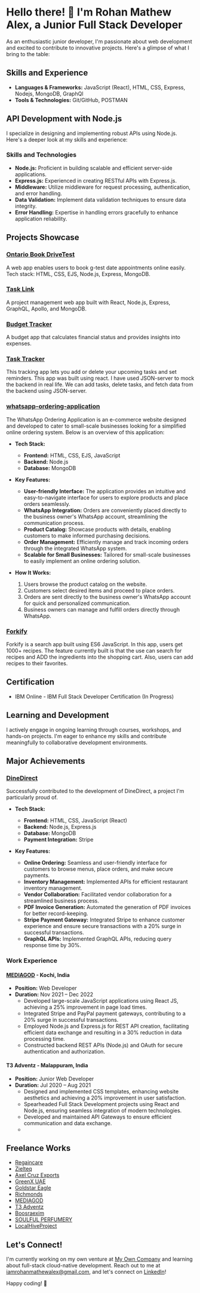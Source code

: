 # Hello there! 👋 I'm Rohan Mathew Alex, a Junior Full Stack Developer

As an enthusiastic junior developer, I'm passionate about web development and excited to contribute to innovative projects. Here's a glimpse of what I bring to the table:

## Skills and Experience
- **Languages & Frameworks:** JavaScript (React), HTML, CSS, Express, Nodejs, MongoDB, GraphQl
- **Tools & Technologies:** Git/GitHub, POSTMAN

## API Development with Node.js
I specialize in designing and implementing robust APIs using Node.js. Here's a deeper look at my skills and experience:

### Skills and Technologies
- **Node.js:** Proficient in building scalable and efficient server-side applications.
- **Express.js:** Experienced in creating RESTful APIs with Express.js.
- **Middleware:** Utilize middleware for request processing, authentication, and error handling.
- **Data Validation:** Implement data validation techniques to ensure data integrity.
- **Error Handling:** Expertise in handling errors gracefully to enhance application reliability.

## Projects Showcase
### [Ontario Book DriveTest](https://github.com/rohanmathewalex/ontario-book-driveTest)
A web app enables users to book g-test date appointments online easily. Tech stack: HTML, CSS, EJS, Node.js, Express, MongoDB.

### [Task Link](https://github.com/rohanmathewalex/TaskLink)
A project management web app built with React, Node.js, Express, GraphQL, Apollo, and MongoDB.

### [Budget Tracker](https://frosty-mcnulty-8444f5.netlify.app/)
A budget app that calculates financial status and provides insights into expenses.

### [Task Tracker](https://github.com/rohanmathewalex/task-tracker/tree/main/react-task-tracker)
This tracking app lets you add or delete your upcoming tasks and set reminders. This app was built using react. I have used JSON-server to mock the backend in real life. We can add tasks, delete tasks, and fetch data from the backend using JSON-server.

### [whatsapp-ordering-application](https://github.com/rohanmathewalex/whatsapp-ordering-application)
The WhatsApp Ordering Application is an e-commerce website designed and developed to cater to small-scale businesses looking for a simplified online ordering system. Below is an overview of this application:
- **Tech Stack:**
  - **Frontend:** HTML, CSS, EJS, JavaScript
  - **Backend:** Node.js
  - **Database:** MongoDB

- **Key Features:**
  - **User-friendly Interface:** The application provides an intuitive and easy-to-navigate interface for users to explore products and place orders seamlessly.
  - **WhatsApp Integration:** Orders are conveniently placed directly to the business owner's WhatsApp account, streamlining the communication process.
  - **Product Catalog:** Showcase products with details, enabling customers to make informed purchasing decisions.
  - **Order Management:** Efficiently manage and track incoming orders through the integrated WhatsApp system.
  - **Scalable for Small Businesses:** Tailored for small-scale businesses to easily implement an online ordering solution.

- **How It Works:**
  1. Users browse the product catalog on the website.
  2. Customers select desired items and proceed to place orders.
  3. Orders are sent directly to the business owner's WhatsApp account for quick and personalized communication.
  4. Business owners can manage and fulfill orders directly through WhatsApp.

### [Forkify](https://github.com/rohanmathewalex/Forkify)
Forkify is a search app built using ES6 JavaScript. In this app, users get 1000+ recipes. The feature currently built is that the use can search for recipes and ADD the ingredients into the shopping cart. Also, users can add recipes to their favorites.

## Certification
- IBM Online - IBM Full Stack Developer Certification (In Progress)

## Learning and Development
I actively engage in ongoing learning through courses, workshops, and hands-on projects. I'm eager to enhance my skills and contribute meaningfully to collaborative development environments.

## Major Achievements
### [DineDirect](http://dinedirect.in/)
Successfully contributed to the development of DineDirect, a project I'm particularly proud of.
- **Tech Stack:**
  - **Frontend:** HTML, CSS, JavaScript (React)
  - **Backend:** Node.js, Express.js
  - **Database:** MongoDB
  - **Payment Integration:** Stripe
  
- **Key Features:**
  - **Online Ordering:** Seamless and user-friendly interface for customers to browse menus, place orders, and make secure payments.
  - **Inventory Management:** Implemented APIs for efficient restaurant inventory management.
  - **Vendor Collaboration:** Facilitated vendor collaboration for a streamlined business process.
  - **PDF Invoice Generation:** Automated the generation of PDF invoices for better record-keeping.
  - **Stripe Payment Gateway:** Integrated Stripe to enhance customer experience and ensure secure transactions with a 20% surge in successful transactions.
  - **GraphQL APIs:** Implemented GraphQL APIs, reducing query response time by 30%.

### Work Experience

#### [MEDIAGOD](https://www.mediagod.in/) - Kochi, India
- **Position:** Web Developer
- **Duration:** Nov 2021 – Dec 2022
  - Developed large-scale JavaScript applications using React JS, achieving a 25% improvement in page load times.
  - Integrated Stripe and PayPal payment gateways, contributing to a 20% surge in successful transactions.
  - Employed Node.js and Express.js for REST API creation, facilitating efficient data exchange and resulting in a 30% reduction in data processing time.
  - Constructed backend REST APIs (Node.js) and OAuth for secure authentication and authorization.

#### T3 Adventz - Malappuram, India
- **Position:** Junior Web Developer
- **Duration:** Jul 2020 – Aug 2021
  - Designed and implemented CSS templates, enhancing website aesthetics and achieving a 20% improvement in user satisfaction.
  - Spearheaded Full Stack Development projects using React and Node.js, ensuring seamless integration of modern technologies.
  - Developed and maintained API Gateways to ensure efficient communication and data exchange.
  - 
## Freelance Works
- [Regaincare](https://regaincare.co.uk/)
- [Zielteq](https://zielteq.com/)
- [Axel Cruz Exports](https://www.axelcruzexports.com/)
- [GreenX UAE](https://greenxuae.com/)
- [Goldstar Eagle](https://goldstareagle.com)
- [Richmonds](https://www.richmonds.in/)
- [MEDIAGOD](https://www.mediagod.in/)
- [T3 Adventz](https://t3adventz.com/)
- [Boosraexim](https://boosraexim.com/)
- [SOULFUL PERFUMERY](http://www.soulfulperfumery.com/)
- [LocalHiveProject](https://localhiveproject.com/) 

## Let's Connect!
I'm currently working on my own venture at [My Own Company](https://www.mediagod.in/) and learning about full-stack cloud-native development. Reach out to me at iamrohanmathewalex@gmail.com, and let's connect on [LinkedIn](https://www.linkedin.com/in/rohanmathewalex/)!

Happy coding! 🚀
